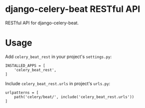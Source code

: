 django-celery-beat RESTful API
==============================

RESTful API for django-celery-beat.

# Usage

Add `celery_beat_rest` in your project's `settings.py`:

```
INSTALLED_APPS = [
    'celery_beat_rest',
]
```

Include `celery_beat_rest.urls` in project's `urls.py`:

```
urlpatterns = [
    path('celery/beat/', include('celery_beat_rest.urls'))
]
```
